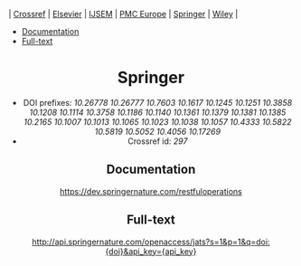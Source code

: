 | [Crossref](CrossRef.md)
| [Elsevier](Elsevier.md)
| [IJSEM](IJSEM.md)
| [PMC Europe](EPMC.md)
| [Springer](Springer.md)
| [Wiley](Wiley.md)
|

* [Documentation](#documentation)
* [Full-text](#full-text)

<header/>

# Springer

* DOI prefixes: *10.26778 10.26777 10.7603 10.1617 10.1245 10.1251 10.3858 10.1208 10.1114 10.3758 10.1186 10.1140 10.1361 10.1379 10.1381 10.1385 10.2165 10.1007 10.1013 10.1065 10.1023 10.1038 10.1057 10.4333 10.5822 10.5819 10.5052 10.4056 10.17269*
* Crossref id: *297*


## Documentation

https://dev.springernature.com/restfuloperations

## Full-text

http://api.springernature.com/openaccess/jats?s=1&p=1&q=doi:{doi}&api_key={api_key}
